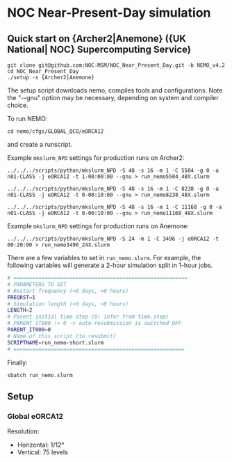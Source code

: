 # NOC Near-Present-Day simulation

## Quick start on {Archer2|Anemone} ({UK National| NOC} Supercomputing Service)
```shell
git clone git@github.com:NOC-MSM/NOC_Near_Present_Day.git -b NEMO_v4.2
cd NOC_Near_Present_Day
./setup -s {Archer2|Anemone}
```
The setup script downloads nemo, compiles tools and configurations. Note the "--gnu" option may be necessary, depending on system and compiler choice. 

To run NEMO:
```shell
cd nemo/cfgs/GLOBAL_QCO/eORCA12
```
and create a runscript.

Example `mkslurm_NPD` settings for production runs on Archer2:
```shell
../../../scripts/python/mkslurm_NPD -S 48 -s 16 -m 1 -C 5504 -g 0 -a n01-CLASS -j eORCA12 -t 1-00:00:00 --gnu > run_nemo5504_48X.slurm

../../../scripts/python/mkslurm_NPD -S 48 -s 16 -m 1 -C 8238 -g 0 -a n01-CLASS -j eORCA12 -t 0-00:10:00 --gnu > run_nemo8238_48X.slurm

../../../scripts/python/mkslurm_NPD -S 48 -s 16 -m 1 -C 11168 -g 0 -a n01-CLASS -j eORCA12 -t 0-00:10:00 --gnu > run_nemo11168_48X.slurm
```

Example `mkslurm_NPD` settings for production runs on Anemone:
```shell
../../../scripts/python/mkslurm_NPD -S 24 -m 1 -C 3496 -j eORCA12 -t 00:20:00 > run_nemo3496_24X.slurm
```


There are a few variables to set in `run_nemo.slurm`. For example, the following variables will generate a 2-hour simulation split in 1-hour jobs.
```bash
# ========================================================
# PARAMETERS TO SET
# Restart frequency (<0 days, >0 hours)
FREQRST=1
# Simulation length (<0 days, >0 hours)
LENGTH=2
# Parent initial time step (0: infer from time.step)
# PARENT_IT000 != 0 -> auto-resubmission is switched OFF
PARENT_IT000=0
# Name of this script (to resubmit)
SCRIPTNAME=run_nemo-short.slurm
# =======================================================
```
Finally:
```shell
sbatch run_nemo.slurm
```




## Setup
### Global eORCA12
Resolution:
- Horizontal: 1/12°
- Vertical: 75 levels
